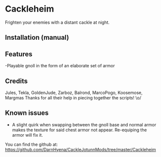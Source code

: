﻿# Cackleheim
Frighten your enemies with a distant cackle at night.

## Installation (manual)


## Features

-Playable gnoll in the form of an elaborate set of armor

## Credits
 Jules, Tekla, GoldenJude, Zarboz, Balrond, MarcoPogo, Koosemose, Margmas
 Thanks for all their help in piecing together the scripts! \o/


## Known issues

- A slight quirk when swapping between the gnoll base and normal armor makes the texture for said chest armor not appear.
  Re-equiping the armor will fix it.

You can find the github at: https://github.com/DarnHyena/CackleJotunnMods/tree/master/Cackleheim
